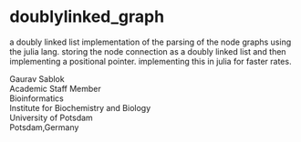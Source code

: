 # doublylinked_graph
a doubly linked list implementation of the parsing of the node graphs using the julia lang. storing the node connection as a doubly linked list and then implementing a positional pointer. implementing this in julia for faster rates. 

Gaurav Sablok \
Academic Staff Member \
Bioinformatics \
Institute for Biochemistry and Biology \
University of Potsdam \
Potsdam,Germany
